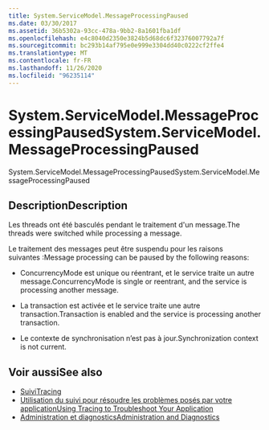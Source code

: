 ```yaml
---
title: System.ServiceModel.MessageProcessingPaused
ms.date: 03/30/2017
ms.assetid: 36b5302a-93cc-478a-9bb2-8a1601fba1df
ms.openlocfilehash: e4c8040d2350e3824b5d68dc6f32376007792a7f
ms.sourcegitcommit: bc293b14af795e0e999e3304dd40c0222cf2ffe4
ms.translationtype: MT
ms.contentlocale: fr-FR
ms.lasthandoff: 11/26/2020
ms.locfileid: "96235114"
---
```

# <a name="systemservicemodelmessageprocessingpaused"></a><span data-ttu-id="ce671-102">System.ServiceModel.MessageProcessingPaused</span><span class="sxs-lookup"><span data-stu-id="ce671-102">System.ServiceModel.MessageProcessingPaused</span></span>

<span data-ttu-id="ce671-103">System.ServiceModel.MessageProcessingPaused</span><span class="sxs-lookup"><span data-stu-id="ce671-103">System.ServiceModel.MessageProcessingPaused</span></span>  
  
## <a name="description"></a><span data-ttu-id="ce671-104">Description</span><span class="sxs-lookup"><span data-stu-id="ce671-104">Description</span></span>  

 <span data-ttu-id="ce671-105">Les threads ont été basculés pendant le traitement d'un message.</span><span class="sxs-lookup"><span data-stu-id="ce671-105">The threads were switched while processing a message.</span></span>  
  
 <span data-ttu-id="ce671-106">Le traitement des messages peut être suspendu pour les raisons suivantes :</span><span class="sxs-lookup"><span data-stu-id="ce671-106">Message processing can be paused by the following reasons:</span></span>  
  
- <span data-ttu-id="ce671-107">ConcurrencyMode est unique ou réentrant, et le service traite un autre message.</span><span class="sxs-lookup"><span data-stu-id="ce671-107">ConcurrencyMode is single or reentrant, and the service is processing another message.</span></span>  
  
- <span data-ttu-id="ce671-108">La transaction est activée et le service traite une autre transaction.</span><span class="sxs-lookup"><span data-stu-id="ce671-108">Transaction is enabled and the service is processing another transaction.</span></span>  
  
- <span data-ttu-id="ce671-109">Le contexte de synchronisation n’est pas à jour.</span><span class="sxs-lookup"><span data-stu-id="ce671-109">Synchronization context is not current.</span></span>  
  
## <a name="see-also"></a><span data-ttu-id="ce671-110">Voir aussi</span><span class="sxs-lookup"><span data-stu-id="ce671-110">See also</span></span>

- [<span data-ttu-id="ce671-111">Suivi</span><span class="sxs-lookup"><span data-stu-id="ce671-111">Tracing</span></span>](index.md)
- [<span data-ttu-id="ce671-112">Utilisation du suivi pour résoudre les problèmes posés par votre application</span><span class="sxs-lookup"><span data-stu-id="ce671-112">Using Tracing to Troubleshoot Your Application</span></span>](using-tracing-to-troubleshoot-your-application.md)
- [<span data-ttu-id="ce671-113">Administration et diagnostics</span><span class="sxs-lookup"><span data-stu-id="ce671-113">Administration and Diagnostics</span></span>](../index.md)
